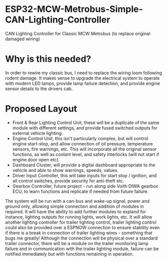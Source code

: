 # ESP32-MCW-Metrobus-Simple-CAN-Lighting-Controller
CAN Lighting Controller for Classic MCW Metrobus (to replace original damaged wiring)

# Why is this needed?
In order to rewire my classic bus, I need to replace the wiring loom following rodent damage. It makes sense to upgrade the electrical system to operate with modern LED lamps, provide lamp failure detection, and provide engine sensor details to the drivers cab.

# Proposed Layout
- Front & Rear Lighting Control Unit, these will be a duplicate of the same module with different settings, and provide fused switched outputs for external vehicle lighting.
- Engine Control Unit, this isn't particularly complex, but will control engine start-stop, and allow connection of oil pressure, temperature sensors, fire warnings, etc. This will incorporate all the original sensor functions, as well as coolant level, and safety interlocks (will not start if engine door open etc).
- Dashboard Cluster, will provide a digital dashboard appropriate to the vehicle and able to show warnings, speeds, values.
- Driver Input Controller, this will take inputs for start stop / ignition, and all control switches, provide security for anti-theft etc.
- Gearbox Controller, future project - run along side Voith DIWA gearbox ECU, to learn functions and replicate if needed from future failure.

The system will be run with a can-bus and wake-up signal, power and ground only, allowing simple connection and addition of modules in required. It will have the ability to add further modules to expland for instance, lighting outputs for running lights, work lights, etc. It will allow another lighting controller for trailer lighting control, trailer lighting control could also be provided over a ESPNOW connection to ensure stability even if there is a break in connection of trailer lighting wires - something that bugs me greatly! Although the connection will be physical over a standard trailer connector, there will be a module on the trailer monitoring lamp failure and in communication with the trailer lighting module, failure can be notified immediately but with functions remaining in operation.

